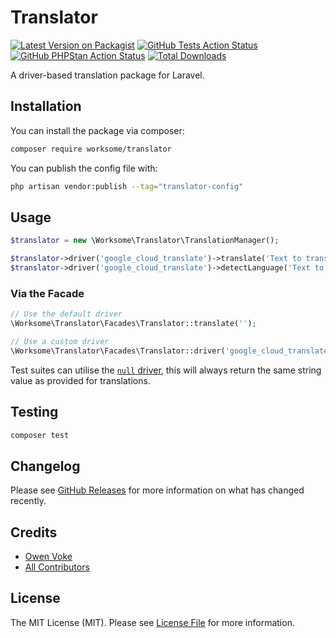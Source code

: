 # Translator

[![Latest Version on Packagist](https://img.shields.io/packagist/v/worksome/translator.svg?style=flat-square&label=Packagist)](https://packagist.org/packages/worksome/translator)
[![GitHub Tests Action Status](https://img.shields.io/github/workflow/status/worksome/translator/Tests?label=Tests&style=flat-square)](https://github.com/worksome/translator/actions?query=workflow%3ATests)
[![GitHub PHPStan Action Status](https://img.shields.io/github/workflow/status/worksome/translator/PHPStan?label=PHPStan&style=flat-square)](https://github.com/worksome/translator/actions?query=workflow%3APHPStan)
[![Total Downloads](https://img.shields.io/packagist/dt/worksome/translator.svg?style=flat-square&label=Downloads)](https://packagist.org/packages/worksome/translator)

A driver-based translation package for Laravel.

## Installation

You can install the package via composer:

```bash
composer require worksome/translator
```

You can publish the config file with:

```bash
php artisan vendor:publish --tag="translator-config"
```

## Usage

```php
$translator = new \Worksome\Translator\TranslationManager();

$translator->driver('google_cloud_translate')->translate('Text to translate', 'en', 'da'); // TranslationDTO
$translator->driver('google_cloud_translate')->detectLanguage('Text to detect'); // DetectedLanguageDTO
```

### Via the Facade

```php
// Use the default driver
\Worksome\Translator\Facades\Translator::translate('');

// Use a custom driver
\Worksome\Translator\Facades\Translator::driver('google_cloud_translate')->translate('', 'en', 'da');
```

Test suites can utilise the [`null` driver](src/Drivers/NullDriver.php), this will always return the same string value as provided for translations.

## Testing

```bash
composer test
```

## Changelog

Please see [GitHub Releases](https://github.com/worksome/translator/releases) for more information on what has changed recently.

## Credits

- [Owen Voke](https://github.com/owenvoke)
- [All Contributors](../../contributors)

## License

The MIT License (MIT). Please see [License File](LICENSE.md) for more information.
